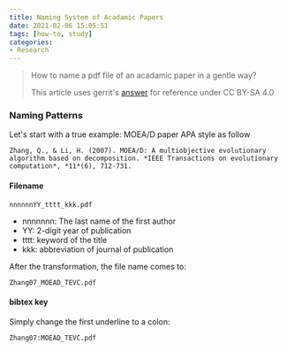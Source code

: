 ```yaml
---
title: Naming System of Acadamic Papers
date: 2021-02-06 15:05:51
tags: [how-to, study]
categories:
- Research
---
```


> How to name a pdf file of an acadamic paper in a gentle way?
>
> This article uses gerrit's [answer](https://academia.stackexchange.com/a/139742/134833) for reference under CC BY-SA 4.0

### Naming Patterns

Let's start with a true example: MOEA/D paper APA style as follow

`Zhang, Q., & Li, H. (2007). MOEA/D: A multiobjective evolutionary algorithm based on decomposition. *IEEE Transactions on evolutionary computation*, *11*(6), 712-731.`

#### Filename

`nnnnnnYY_tttt_kkk.pdf`

* nnnnnnn: The last name of the first author
* YY: 2-digit year of publication
* tttt: keyword of the title
* kkk: abbreviation of journal of publication

After the transformation, the file name comes to:

`Zhang07_MOEAD_TEVC.pdf`

#### bibtex key

Simply change the first underline to a colon:

`Zhang07:MOEAD_TEVC.pdf`

